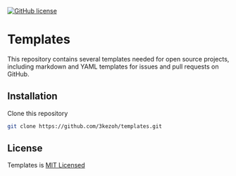 [![GitHub license](https://img.shields.io/github/license/3kezoh/templates?style=for-the-badge)](./LICENSE)

# Templates

This repository contains several templates needed for open source projects, including markdown and YAML templates for issues and pull requests on GitHub.

## Installation

Clone this repository

```sh
git clone https://github.com/3kezoh/templates.git
```

## License

Templates is [MIT Licensed](./LICENSE)
